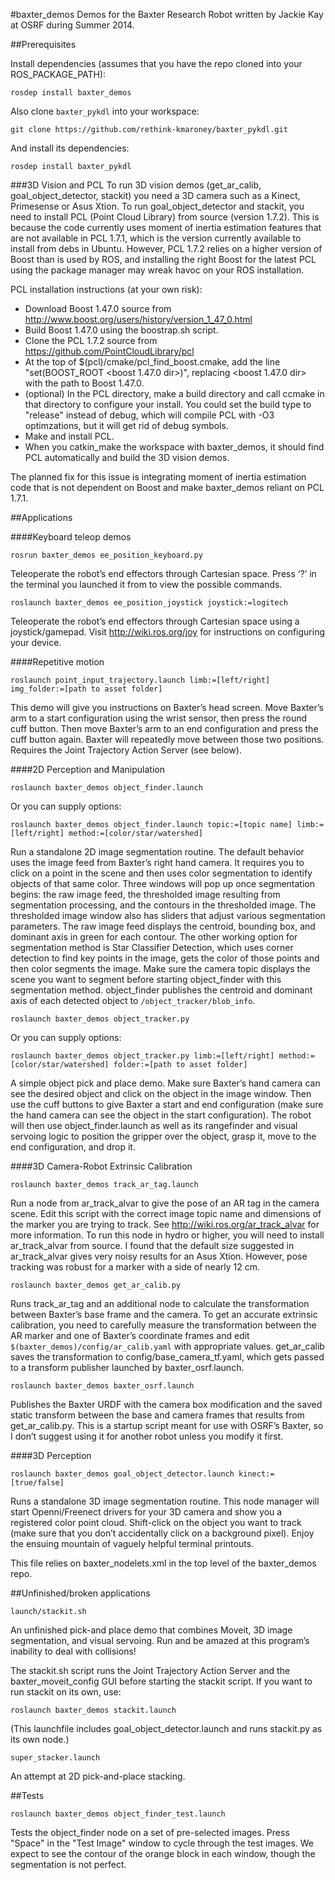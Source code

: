 #baxter_demos
Demos for the Baxter Research Robot written by Jackie Kay at OSRF during Summer 2014.

##Prerequisites

Install dependencies (assumes that you have the repo cloned into your ROS_PACKAGE_PATH):

```
rosdep install baxter_demos
```

Also clone `baxter_pykdl` into your workspace:

```
git clone https://github.com/rethink-kmaroney/baxter_pykdl.git
```

And install its dependencies:

```
rosdep install baxter_pykdl
```

###3D Vision and PCL
To run 3D vision demos (get_ar_calib, goal_object_detector, stackit) you need a 3D camera such as a Kinect, Primesense or Asus Xtion. To run goal_object_detector and stackit, you need to install PCL (Point Cloud Library) from source (version 1.7.2). This is because the code currently uses moment of inertia estimation features that are not available in PCL 1.7.1, which is the version currently available to install from debs in Ubuntu. However, PCL 1.7.2 relies on a higher version of Boost than is used by ROS, and installing the right Boost for the latest PCL using the package manager may wreak havoc on your ROS installation.

PCL installation instructions (at your own risk):
+ Download Boost 1.47.0 source from http://www.boost.org/users/history/version_1_47_0.html 
+ Build Boost 1.47.0 using the boostrap.sh script.
+ Clone the PCL 1.7.2 source from https://github.com/PointCloudLibrary/pcl
+ At the top of $(pcl)/cmake/pcl_find_boost.cmake, add the line "set(BOOST_ROOT <boost 1.47.0 dir>)", replacing <boost 1.47.0 dir> with the path to Boost 1.47.0.
+ (optional) In the PCL directory, make a build directory and call ccmake in that directory to configure your install. You could set the build type to "release" instead of debug, which will compile PCL with -O3 optimzations, but it will get rid of debug symbols.
+ Make and install PCL.
+ When you catkin_make the workspace with baxter_demos, it should find PCL automatically and build the 3D vision demos.

The planned fix for this issue is integrating moment of inertia estimation code that is not dependent on Boost and make baxter_demos reliant on PCL 1.7.1.

##Applications

####Keyboard teleop demos
```
rosrun baxter_demos ee_position_keyboard.py
```

Teleoperate the robot’s end effectors through Cartesian space. Press ‘?’ in the terminal you launched it from to view the possible commands.

```
roslaunch baxter_demos ee_position_joystick joystick:=logitech
```

Teleoperate the robot’s end effectors through Cartesian space using a joystick/gamepad. Visit http://wiki.ros.org/joy for instructions on configuring your device. 

####Repetitive motion
```
roslaunch point_input_trajectory.launch limb:=[left/right] img_folder:=[path to asset folder]
```

This demo will give you instructions on Baxter’s head screen. Move Baxter’s arm to a start configuration using the wrist sensor, then press the round cuff button. Then move Baxter’s arm to an end configuration and press the cuff button again. Baxter will repeatedly move between those two positions. Requires the Joint Trajectory Action Server (see below).

####2D Perception and Manipulation
```
roslaunch baxter_demos object_finder.launch
```

Or you can supply options:

```
roslaunch baxter_demos object_finder.launch topic:=[topic name] limb:=[left/right] method:=[color/star/watershed]
```

Run a standalone 2D image segmentation routine. The default behavior uses the image feed from Baxter’s right hand camera. It requires you to click on a point in the scene and then uses color segmentation to identify objects of that same color. Three windows will pop up once segmentation begins: the raw image feed, the thresholded image resulting from segmentation processing, and the contours in the thresholded image. The thresholded image window also has sliders that adjust various segmentation parameters. The raw image feed displays the centroid, bounding box, and dominant axis in green for each contour. The other working option for segmentation method is Star Classifier Detection, which uses corner detection to find key points in the image, gets the color of those points and then color segments the image. Make sure the camera topic displays the scene you want to segment before starting object_finder with this segmentation method. object_finder publishes the centroid and dominant axis of each detected object to `/object_tracker/blob_info`.

```
roslaunch baxter_demos object_tracker.py
```

Or you can supply options:

```
roslaunch baxter_demos object_tracker.py limb:=[left/right] method:=[color/star/watershed] folder:=[path to asset folder]
```

A simple object pick and place demo. Make sure Baxter’s hand camera can see the desired object and click on the object in the image window. Then use the cuff buttons to give Baxter a start and end configuration (make sure the hand camera can see the object in the start configuration). The robot will then use object_finder.launch as well as its rangefinder and visual servoing logic to position the gripper over the object, grasp it, move to the end configuration, and drop it.

####3D Camera-Robot Extrinsic Calibration
```
roslaunch baxter_demos track_ar_tag.launch
```

Run a node from ar_track_alvar to give the pose of an AR tag in the camera scene. Edit this script with the correct image topic name and dimensions of the marker you are trying to track. See http://wiki.ros.org/ar_track_alvar for more information. To run this node in hydro or higher, you will need to install ar_track_alvar from source. I found that the default size suggested in ar_track_alvar gives very noisy results for an Asus Xtion. However, pose tracking was robust for a marker with a side of nearly 12 cm.

```
roslaunch baxter_demos get_ar_calib.py
```

Runs track_ar_tag and an additional node to calculate the transformation between Baxter’s base frame and the camera. To get an accurate extrinsic calibration, you need to carefully measure the transformation between the AR marker and one of Baxter’s coordinate frames and edit `$(baxter_demos)/config/ar_calib.yaml` with appropriate values. get_ar_calib saves the transformation to config/base_camera_tf.yaml, which gets passed to a transform publisher launched by baxter_osrf.launch.

```
roslaunch baxter_demos baxter_osrf.launch
```

Publishes the Baxter URDF with the camera box modification and the saved static transform between the base and camera frames that results from get_ar_calib.py. This is a startup script meant for use with OSRF’s Baxter, so I don’t suggest using it for another robot unless you modify it first.

####3D Perception
```
roslaunch baxter_demos goal_object_detector.launch kinect:=[true/false]
```

Runs a standalone 3D image segmentation routine. This node manager will start Openni/Freenect drivers for your 3D camera and show you a registered color point cloud. Shift-click on the object you want to track (make sure that you don’t accidentally click on a background pixel). Enjoy the ensuing mountain of vaguely helpful terminal printouts.

This file relies on baxter_nodelets.xml in the top level of the baxter_demos repo.

##Unfinished/broken applications
```
launch/stackit.sh
```

An unfinished pick-and place demo that combines Moveit, 3D image segmentation, and visual servoing. Run and be amazed at this program’s inability to deal with collisions!

The stackit.sh script runs the Joint Trajectory Action Server and the baxter_moveit_config GUI before starting the stackit script. If you want to run stackit on its own, use:

```
roslaunch baxter_demos stackit.launch
```

(This launchfile includes goal_object_detector.launch and runs stackit.py as its own node.)

```
super_stacker.launch
```

An attempt at 2D pick-and-place stacking.

##Tests
```
roslaunch baxter_demos object_finder_test.launch
```

Tests the object_finder node on a set of pre-selected images. Press "Space" in the "Test Image" window to cycle through the test images. We expect to see the contour of the orange block in each window, though the segmentation is not perfect.

<!--
##Config files
ar_calib.yaml
base_camera_tf.yaml
baxter.urdf
baxter.srdf
object_finder_3d.yaml
object_finder.yaml
servo_to_object.yaml -->
